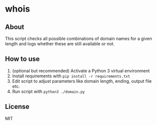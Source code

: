 # whois

## About

This script checks all possible combinations of domain names for a given length and logs whether these are still available or not.

## How to use

1. (optional but recommended) Activate a Python 3 virtual environment
2. Install requirements with `pip install -r requirements.txt`
3. Edit script to adjust parameters like domain length, ending, output file etc.
4. Run script with `python3 ./domain.py`


## License

MIT
